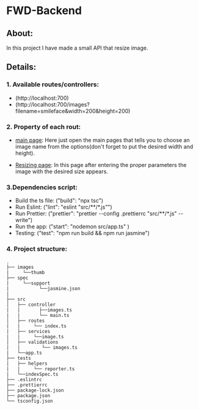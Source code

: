 # FWD-Backend

## About:
In this project I have made a small API that resize image.

## Details:
### 1. Available routes/controllers:
- (http://localhost:700)
- (http://localhost:700/images?filename=smileface&width=200&height=200)

### 2. Property of each rout:
- [main page](http://localhost:700): 
  Here just open the main pages that tells you to choose an image name from the options(don't forget to put the desired width and height).
  
- [Resizing page](http://localhost:700/images?filename=smileface&width=200&height=200):
  In this page after entering the proper parameters the image with the desired size appears.
  
### 3.Dependencies script:
- Build the ts file: ("build": "npx tsc")
- Run Eslint: ("lint": "eslint \"src/**/*.js\"")
- Run Prettier: ("prettier": "prettier --config .prettierrc \"src/**/*.js\" --write")
- Run the app: ("start": "nodemon src/app.ts" )
- Testing: ("test": "npm run build && npm run jasmine")

### 4. Project structure:

    .
    ├── images
    |     └──thumb
    ├── spec
    |     └──support
    |           └──jasmine.json
    |
    ├── src                    
    │   ├── controller  
    |   |       ├──images.ts
    |   |       └── main.ts
    │   ├── routes
    |   |     └── index.ts
    |   ├── services
    |   |     └──image.ts
    │   ├── validations 
    |   |        └── images.ts
    |   └──app.ts
    ├── tests
    |   ├── helpers
    |   |     └── reporter.ts
    |   └──indexSpec.ts
    ├── .eslintrc
    ├── .prettierrc
    ├── package-lock.json
    ├── package.json
    └── tsconfig.json

